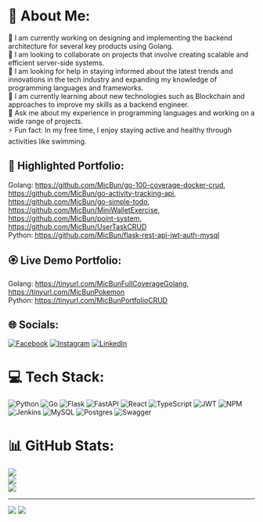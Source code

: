 # 💫 About Me:
🔭 I am currently working on designing and implementing the backend architecture for several key products using Golang.<br>👯 I am looking to collaborate on projects that involve creating scalable and efficient server-side systems.<br>🤝 I am looking for help in staying informed about the latest trends and innovations in the tech industry and expanding my knowledge of programming languages and frameworks.<br>🌱 I am currently learning about new technologies such as Blockchain and approaches to improve my skills as a backend engineer.<br>💬 Ask me about my experience in programming languages and working on a wide range of projects.<br>⚡ Fun fact: In my free time, I enjoy staying active and healthy through activities like swimming.

## 📃 Highlighted Portfolio:
Golang: https://github.com/MicBun/go-100-coverage-docker-crud, https://github.com/MicBun/go-activity-tracking-api, https://github.com/MicBun/go-simple-todo, https://github.com/MicBun/MiniWalletExercise, https://github.com/MicBun/point-system, https://github.com/MicBun/UserTaskCRUD <br />
Python: https://github.com/MicBun/flask-rest-api-jwt-auth-mysql

## 🏵️ Live Demo Portfolio:
Golang: https://tinyurl.com/MicBunFullCoverageGolang, https://tinyurl.com/MicBunPokemon <br />
Python: https://tinyurl.com/MicBunPortfolioCRUD

## 🌐 Socials:
[![Facebook](https://img.shields.io/badge/Facebook-%231877F2.svg?logo=Facebook&logoColor=white)](https://facebook.com/michael.boentarman) [![Instagram](https://img.shields.io/badge/Instagram-%23E4405F.svg?logo=Instagram&logoColor=white)](https://instagram.com/michaelbuntarman) [![LinkedIn](https://img.shields.io/badge/LinkedIn-%230077B5.svg?logo=linkedin&logoColor=white)](https://linkedin.com/in/MicBun) 

# 💻 Tech Stack:
![Python](https://img.shields.io/badge/python-3670A0?style=for-the-badge&logo=python&logoColor=ffdd54) ![Go](https://img.shields.io/badge/go-%2300ADD8.svg?style=for-the-badge&logo=go&logoColor=white) ![Flask](https://img.shields.io/badge/flask-%23000.svg?style=for-the-badge&logo=flask&logoColor=white) ![FastAPI](https://img.shields.io/badge/FastAPI-005571?style=for-the-badge&logo=fastapi) ![React](https://img.shields.io/badge/react-%2320232a.svg?style=for-the-badge&logo=react&logoColor=%2361DAFB) ![TypeScript](https://img.shields.io/badge/typescript-%23007ACC.svg?style=for-the-badge&logo=typescript&logoColor=white) ![JWT](https://img.shields.io/badge/JWT-black?style=for-the-badge&logo=JSON%20web%20tokens) ![NPM](https://img.shields.io/badge/NPM-%23000000.svg?style=for-the-badge&logo=npm&logoColor=white) ![Jenkins](https://img.shields.io/badge/jenkins-%232C5263.svg?style=for-the-badge&logo=jenkins&logoColor=white) ![MySQL](https://img.shields.io/badge/mysql-%2300f.svg?style=for-the-badge&logo=mysql&logoColor=white) ![Postgres](https://img.shields.io/badge/postgres-%23316192.svg?style=for-the-badge&logo=postgresql&logoColor=white) ![Swagger](https://img.shields.io/badge/-Swagger-%23Clojure?style=for-the-badge&logo=swagger&logoColor=white)
# 📊 GitHub Stats:
![](https://github-readme-stats.vercel.app/api?username=MicBun&theme=react&hide_border=false&include_all_commits=true&count_private=true)<br/>
![](https://github-readme-streak-stats.herokuapp.com/?user=MicBun&theme=react&hide_border=false)<br/>
![](https://github-readme-stats.vercel.app/api/top-langs/?username=MicBun&theme=react&hide_border=false&include_all_commits=true&count_private=true&layout=compact)

---
[![](https://visitcount.itsvg.in/api?id=MicBun&icon=0&color=0)](https://visitcount.itsvg.in)
![](https://hit.yhype.me/github/profile?user_id=48527109)

<!-- Proudly created with GPRM ( https://gprm.itsvg.in ) -->
